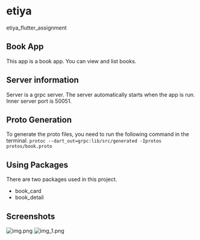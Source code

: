 # etiya

etiya_flutter_assignment

## Book App
This app is a book app. You can view and list books. 

## Server information
Server is a grpc server. The server automatically starts when the app is run. Inner server port is 50051.

## Proto Generation
To generate the proto files, you need to run the following command in the terminal. 
```protoc --dart_out=grpc:lib/src/generated -Iprotos protos/book.proto```

## Using Packages
There are two packages used in this project.
- book_card
- book_detail

## Screenshots
![img.png](img.png)
![img_1.png](img_1.png)